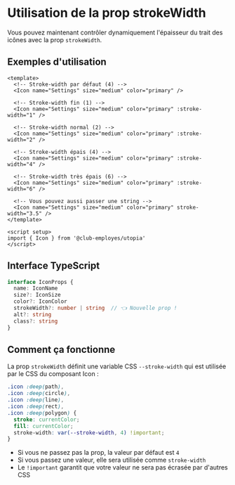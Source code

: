 # Utilisation de la prop strokeWidth

Vous pouvez maintenant contrôler dynamiquement l'épaisseur du trait des icônes avec la prop `strokeWidth`.

## Exemples d'utilisation

```vue
<template>
  <!-- Stroke-width par défaut (4) -->
  <Icon name="Settings" size="medium" color="primary" />
  
  <!-- Stroke-width fin (1) -->
  <Icon name="Settings" size="medium" color="primary" :stroke-width="1" />
  
  <!-- Stroke-width normal (2) -->
  <Icon name="Settings" size="medium" color="primary" :stroke-width="2" />
  
  <!-- Stroke-width épais (4) -->
  <Icon name="Settings" size="medium" color="primary" :stroke-width="4" />
  
  <!-- Stroke-width très épais (6) -->
  <Icon name="Settings" size="medium" color="primary" :stroke-width="6" />
  
  <!-- Vous pouvez aussi passer une string -->
  <Icon name="Settings" size="medium" color="primary" stroke-width="3.5" />
</template>

<script setup>
import { Icon } from '@club-employes/utopia'
</script>
```

## Interface TypeScript

```typescript
interface IconProps {
  name: IconName
  size?: IconSize
  color?: IconColor
  strokeWidth?: number | string  // 👈 Nouvelle prop !
  alt?: string
  class?: string
}
```

## Comment ça fonctionne

La prop `strokeWidth` définit une variable CSS `--stroke-width` qui est utilisée par le CSS du composant Icon :

```css
.icon :deep(path),
.icon :deep(circle),
.icon :deep(line),
.icon :deep(rect),
.icon :deep(polygon) {
  stroke: currentColor;
  fill: currentColor;
  stroke-width: var(--stroke-width, 4) !important;
}
```

- Si vous ne passez pas la prop, la valeur par défaut est `4`
- Si vous passez une valeur, elle sera utilisée comme `stroke-width`
- Le `!important` garantit que votre valeur ne sera pas écrasée par d'autres CSS
